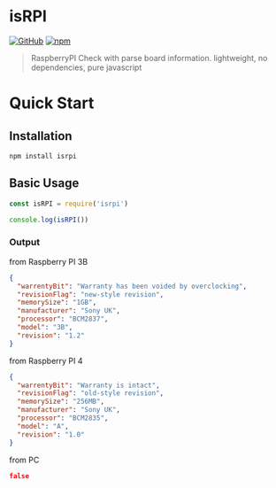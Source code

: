 
# isRPI
[![GitHub](https://img.shields.io/github/license/hojin-jeong/isRPI)](https://github.com/hojin-jeong/isRPI/blob/master/license.md)
[![npm](https://img.shields.io/npm/v/isRPI)](https://badge.fury.io/js/isRPI)

> RaspberryPI Check with parse board information. lightweight, no dependencies, pure javascript

# Quick Start

## Installation
```shell
npm install isrpi
```

## Basic Usage
```javascript
const isRPI = require('isrpi')

console.log(isRPI())
```

### Output

from Raspberry PI 3B
```json
{
  "warrentyBit": "Warranty has been voided by overclocking",
  "revisionFlag": "new-style revision",
  "memorySize": "1GB",
  "manufacturer": "Sony UK",
  "processor": "BCM2837",
  "model": "3B",
  "revision": "1.2"
}
```

from Raspberry PI 4
```json
{
  "warrentyBit": "Warranty is intact",
  "revisionFlag": "old-style revision",
  "memorySize": "256MB",
  "manufacturer": "Sony UK",
  "processor": "BCM2835",
  "model": "A",
  "revision": "1.0"
}
```

from PC
```json
false
```
